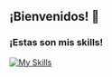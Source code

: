 ## ¡Bienvenidos! 👋

<div>
  <h3>¡Estas son mis skills!</h3>
</div>

[![My Skills](https://skillicons.dev/icons?i=java,js,html,css,mongodb,postgres,nodejs,react,nextjs,androidstudio,figma)](https://skillicons.dev)
